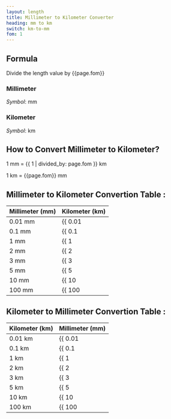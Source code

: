 ```yaml
---
layout: length
title: Millimeter to Kilometer Converter
heading: mm to km
switch: km-to-mm
fom: 1
---
```


## Formula
Divide the length value by {{page.fom}}

### Millimeter
*Symbol*: mm

### Kilometer
*Symbol*: km

## How to Convert Millimeter to Kilometer?
1 mm = {{ 1 | divided_by: page.fom }} km

1 km = {{page.fom}} mm

## Millimeter to Kilometer Convertion Table :

| Millimeter (mm) | Kilometer (km) |
| ---- | ---- |
| 0.01 mm | {{ 0.01 | divided_by: page.fom | round: 5 }} km |
| 0.1 mm | {{ 0.1 | divided_by: page.fom | round: 5 }} km |
| 1 mm | {{ 1 | divided_by: page.fom | round: 5 }} km |
| 2 mm | {{ 2 | divided_by: page.fom | round: 5 }} km |
| 3 mm | {{ 3 | divided_by: page.fom | round: 5 }} km |
| 5 mm | {{ 5 | divided_by: page.fom | round: 5 }} km |
| 10 mm | {{ 10 | divided_by: page.fom | round: 5 }} km |
| 100 mm | {{ 100 | divided_by: page.fom | round: 5 }} km |

## Kilometer to Millimeter Convertion Table :

| Kilometer (km) | Millimeter (mm) |
| ---- | ---- |
| 0.01 km | {{ 0.01 | times: page.fom | round: 5 }} mm |
| 0.1 km | {{ 0.1 | times: page.fom | round: 5 }} mm |
| 1 km | {{ 1 | times: page.fom | round: 5 }} mm |
| 2 km | {{ 2 | times: page.fom | round: 5 }} mm |
| 3 km | {{ 3 | times: page.fom | round: 5 }} mm |
| 5 km | {{ 5 | times: page.fom | round: 5 }} mm |
| 10 km | {{ 10 | times: page.fom | round: 5 }} mm |
| 100 km | {{ 100 | times: page.fom | round: 5 }} mm |

<script>
selectInput[2].selected = true
selectOutput[8].selected = true
</script>
